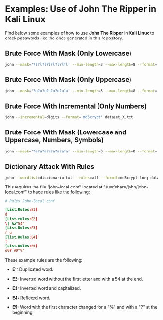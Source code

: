 # Examples: Use of John The Ripper in Kali Linux
Find below some examples of how to use **John The Ripper** in **Kali Linux** to crack passwords like the ones generated in this repository.


## Brute Force With Mask (Only Lowercase)
```sh
john --mask='?l?l?l?l?l?l?l?l' --min-length=3 --max-length=8 --format='md5crypt-long' dataset_X.txt
```

## Brute Force With Mask (Only Uppercase)
```sh
john --mask='?u?u?u?u?u?u?u?u' --min-length=3 --max-length=8 --format='md5crypt-long' dataset_X.txt
```

## Brute Force With Incremental (Only Numbers)
```sh
john --incremental=digits --format='md5crypt' dataset_X.txt
```

## Brute Force With Mask (Lowercase and Uppercase, Numbers, Symbols)
```sh
john --mask='?a?a?a?a?a?a?a?a' --min-length=3 --max-length=8 --format='md5crypt-long' dataset_X.txt
```

## Dictionary Attack With Rules
```sh
john --wordlist=diccionario.txt --rules=all --format=md5crypt-long dataset_X.txt
```

This requires the file "john-local.conf" located at "/usr/share/john/john-local.conf" to hace rules like the following:

```conf
# Rules John-local.conf

[List.Rules:E1]
d
[List.rules:E2]
\[ Az"54"
[List.Rules:E3]
r u
[list.Rules:E4]
f
[List.Rules:E5]
o0? A0"%"
```

These example rules are the following:

- **E1:** Duplicated word.

- **E2:** Inverted word without the first letter and with a 54 at the end.

- **E3:** Inverted word and capitalized.

- **E4:** Reflexed word.

- **E5:** Word with the first character changed for a "%" and with a "?" at the beginning.
